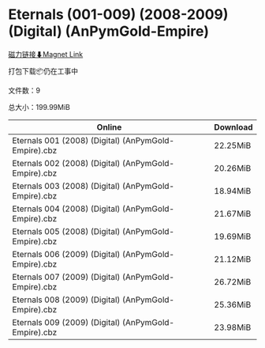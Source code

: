 # Eternals (001-009) (2008-2009) (Digital) (AnPymGold-Empire)

[磁力链接⬇Magnet Link](magnet:?xt=urn:btih:ea83845f4293df2d85c408825028438317c867e5&dn=Eternals%20%28001-009%29%20%282008-2009%29%20%28Digital%29%20%28AnPymGold-Empire%29)

打包下载📦仍在工事中

文件数：9

总大小：199.99MiB

Online | Download
--- | ---
Eternals 001 (2008) (Digital) (AnPymGold-Empire).cbz | 22.25MiB
Eternals 002 (2008) (Digital) (AnPymGold-Empire).cbz | 20.26MiB
Eternals 003 (2008) (Digital) (AnPymGold-Empire).cbz | 18.94MiB
Eternals 004 (2008) (Digital) (AnPymGold-Empire).cbz | 21.67MiB
Eternals 005 (2008) (Digital) (AnPymGold-Empire).cbz | 19.69MiB
Eternals 006 (2009) (Digital) (AnPymGold-Empire).cbz | 21.12MiB
Eternals 007 (2009) (Digital) (AnPymGold-Empire).cbz | 26.72MiB
Eternals 008 (2009) (Digital) (AnPymGold-Empire).cbz | 25.36MiB
Eternals 009 (2009) (Digital) (AnPymGold-Empire).cbz | 23.98MiB